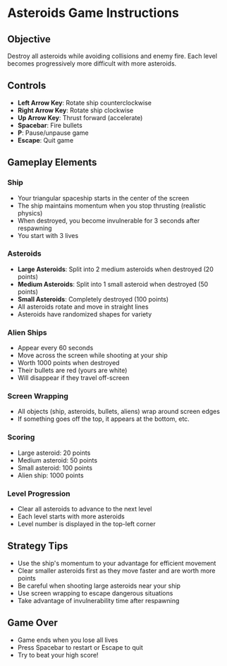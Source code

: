 # Asteroids Game Instructions

## Objective
Destroy all asteroids while avoiding collisions and enemy fire. Each level becomes progressively more difficult with more asteroids.

## Controls
- **Left Arrow Key**: Rotate ship counterclockwise
- **Right Arrow Key**: Rotate ship clockwise  
- **Up Arrow Key**: Thrust forward (accelerate)
- **Spacebar**: Fire bullets
- **P**: Pause/unpause game
- **Escape**: Quit game

## Gameplay Elements

### Ship
- Your triangular spaceship starts in the center of the screen
- The ship maintains momentum when you stop thrusting (realistic physics)
- When destroyed, you become invulnerable for 3 seconds after respawning
- You start with 3 lives

### Asteroids
- **Large Asteroids**: Split into 2 medium asteroids when destroyed (20 points)
- **Medium Asteroids**: Split into 1 small asteroid when destroyed (50 points)
- **Small Asteroids**: Completely destroyed (100 points)
- All asteroids rotate and move in straight lines
- Asteroids have randomized shapes for variety

### Alien Ships
- Appear every 60 seconds
- Move across the screen while shooting at your ship
- Worth 1000 points when destroyed
- Their bullets are red (yours are white)
- Will disappear if they travel off-screen

### Screen Wrapping
- All objects (ship, asteroids, bullets, aliens) wrap around screen edges
- If something goes off the top, it appears at the bottom, etc.

### Scoring
- Large asteroid: 20 points
- Medium asteroid: 50 points  
- Small asteroid: 100 points
- Alien ship: 1000 points

### Level Progression
- Clear all asteroids to advance to the next level
- Each level starts with more asteroids
- Level number is displayed in the top-left corner

## Strategy Tips
- Use the ship's momentum to your advantage for efficient movement
- Clear smaller asteroids first as they move faster and are worth more points
- Be careful when shooting large asteroids near your ship
- Use screen wrapping to escape dangerous situations
- Take advantage of invulnerability time after respawning

## Game Over
- Game ends when you lose all lives
- Press Spacebar to restart or Escape to quit
- Try to beat your high score!
